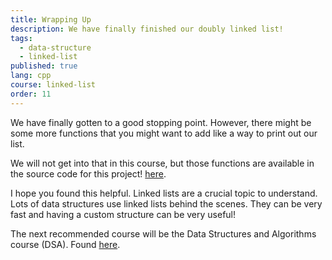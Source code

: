 ```yaml
---
title: Wrapping Up
description: We have finally finished our doubly linked list!
tags:
  - data-structure
  - linked-list
published: true
lang: cpp
course: linked-list
order: 11
---
```


We have finally gotten to a good stopping point. However, there might be some more functions that you might want to add like a way to print out our list.

We will not get into that in this course, but those functions are available in the source code for this project! [here](https://github.com/ethanokamura/dsa/blob/main/linked-list/cpp/linked_list/linked_list.h).

I hope you found this helpful. Linked lists are a crucial topic to understand. Lots of data structures use linked lists behind the scenes. They can be very fast and having a custom structure can be very useful!

The next recommended course will be the Data Structures and Algorithms course (DSA). Found [here](https://perfectline.io/courses/cpp/dsa/intro).
